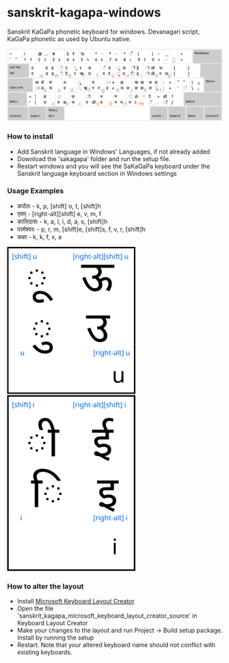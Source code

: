 # sanskrit-kagapa-windows
Sanskrit KaGaPa phonetic keyboard for windows. Devanagari script, KaGaPa phonetic as used by Ubuntu native.

![alt_layout](keyboard_layout.png)

### How to install
- Add Sanskrit language in Windows' Languages, if not already added
- Download the 'sakagapa' folder and run the setup file.
- Restart windows and you will see the SaKaGaPa keyboard under the Sanskrit language keyboard section in Windows settings

### Usage Examples
- कपोतः - k, p, [shift] o, t, [shift]h
- एवम् - [right-alt][shift] e, v, m, f
- कालिदासः - k, a, l, i, d, a, s, [shift]h
- परमेश्वरः - p, r, m, [shift]e, [shift]s, f, v, r, [shift]h
- कक्षा - k, k, f, x, a

![example_u](example_u.png)
![example_i](example_i.png)

### How to alter the layout
- Install [Microsoft Keyboard Layout Creator](https://www.microsoft.com/en-us/download/details.aspx?id=102134)
- Open the file 'sanskrit_kagapa_microsoft_keyboard_layout_creator_source' in Keyboard Layout Creator
- Make your changes to the layout and run Project -> Build setup package. Install by running the setup
- Restart. Note that your altered keyboard name should not conflict with existing keyboards.
